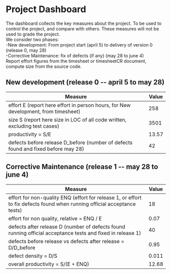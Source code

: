 # Project Dashboard

The dashboard collects the key measures about the project.
To be used to control the project, and compare with others. These measures will not be used to grade the project. <br>
We consider two phases: <br>
-New development: From project start (april 5) to delivery of version 0 (release 0, may 28) <br>
-Corrective Maintenance: fix of defects (if any)  (may 28 to june 4)   <br>
Report effort figures from the timesheet or timesheetCR document, compute size from the source code.

## New development (release 0  -- april 5 to may 28)
| Measure| Value |
|---|---|
|effort E (report here effort in person hours, for New development, from timesheet)  | 258 |
|size S (report here size in LOC of all code written, excluding test cases)  | 3501 |
|productivity = S/E | 13.57 |
|defects before release D_before (number of defects found and fixed before may 28) | 42 |




## Corrective Maintenance (release 1 -- may 28 to june 4)

| Measure | Value|
|---|---|
| effort for non-quality ENQ (effort for release 1, or effort to fix defects found when running official acceptance tests) | 18 |
| effort for non quality, relative = ENQ / E | 0.07 |
|defects after release D (number of defects found running official acceptance tests and  fixed in release 1) | 40 |
| defects before release vs defects after release = D/D_before | 0.95 |
|defect density = D/S| 0.011 |
|overall productivity = S/(E + ENQ)| 12.68 |
